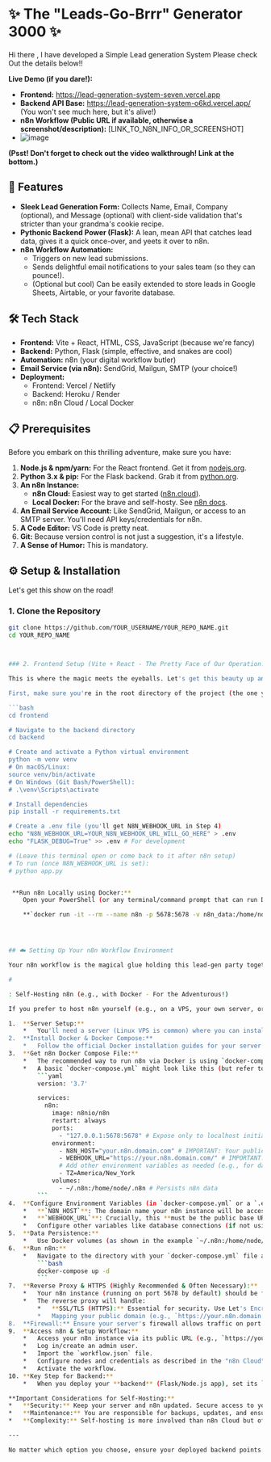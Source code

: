 # ✨ The "Leads-Go-Brrr" Generator 3000 ✨


Hi there , I have developed a Simple Lead generation System Please check Out the details below!!


**Live Demo (if you dare!):**
*   **Frontend:** https://lead-generation-system-seven.vercel.app
*   **Backend API Base:** https://lead-generation-system-o6kd.vercel.app/ (You won't see much here, but it's alive!)
*   **n8n Workflow (Public URL if available, otherwise a screenshot/description):** [LINK_TO_N8N_INFO_OR_SCREENSHOT]
*   ![image](https://github.com/user-attachments/assets/3062860e-799a-4cfb-ae3c-5bb2b7b819d8)


**(Psst! Don't forget to check out the video walkthrough! Link at the bottom.)**

## 🚀 Features

*   **Sleek Lead Generation Form:** Collects Name, Email, Company (optional), and Message (optional) with client-side validation that's stricter than your grandma's cookie recipe.
*   **Pythonic Backend Power (Flask):** A lean, mean API that catches lead data, gives it a quick once-over, and yeets it over to n8n.
*   **n8n Workflow Automation:**
    *   Triggers on new lead submissions.
    *   Sends delightful email notifications to your sales team (so they can pounce!).
    *   (Optional but cool) Can be easily extended to store leads in Google Sheets, Airtable, or your favorite database.

## 🛠️ Tech Stack

*   **Frontend:** Vite + React, HTML, CSS, JavaScript (because we're fancy)
*   **Backend:** Python, Flask (simple, effective, and snakes are cool)
*   **Automation:** n8n (your digital workflow butler)
*   **Email Service (via n8n):** SendGrid, Mailgun, SMTP (your choice!)
*   **Deployment:**
    *   Frontend: Vercel / Netlify
    *   Backend: Heroku / Render
    *   n8n: n8n Cloud / Local Docker

## 📋 Prerequisites

Before you embark on this thrilling adventure, make sure you have:

1.  **Node.js & npm/yarn:** For the React frontend. Get it from [nodejs.org](https://nodejs.org/).
2.  **Python 3.x & pip:** For the Flask backend. Grab it from [python.org](https://python.org/).
3.  **An n8n Instance:**
    *   **n8n Cloud:** Easiest way to get started ([n8n.cloud](https://n8n.cloud/)).
    *   **Local Docker:** For the brave and self-hosty. See [n8n docs](https://docs.n8n.io/hosting/installation/docker/).
4.  **An Email Service Account:** Like SendGrid, Mailgun, or access to an SMTP server. You'll need API keys/credentials for n8n.
5.  **A Code Editor:** VS Code is pretty neat.
6.  **Git:** Because version control is not just a suggestion, it's a lifestyle.
7.  **A Sense of Humor:** This is mandatory.

## ⚙️ Setup & Installation

Let's get this show on the road!

### 1. Clone the Repository

```bash
git clone https://github.com/YOUR_USERNAME/YOUR_REPO_NAME.git
cd YOUR_REPO_NAME



### 2. Frontend Setup (Vite + React - The Pretty Face of Our Operation!)

This is where the magic meets the eyeballs. Let's get this beauty up and running.

First, make sure you're in the root directory of the project (the one you cloned). Then, navigate to the frontend's lair (we'll assume it's a folder named `frontend`):

```bash
cd frontend

# Navigate to the backend directory
cd backend

# Create and activate a Python virtual environment
python -m venv venv
# On macOS/Linux:
source venv/bin/activate
# On Windows (Git Bash/PowerShell):
# .\venv\Scripts\activate

# Install dependencies
pip install -r requirements.txt

# Create a .env file (you'll get N8N_WEBHOOK_URL in Step 4)
echo "N8N_WEBHOOK_URL=YOUR_N8N_WEBHOOK_URL_WILL_GO_HERE" > .env
echo "FLASK_DEBUG=True" >> .env # For development

# (Leave this terminal open or come back to it after n8n setup)
# To run (once N8N_WEBHOOK_URL is set):
# python app.py


 **Run n8n Locally using Docker:**
    Open your PowerShell (or any terminal/command prompt that can run Docker commands) and execute the following:

    **`docker run -it --rm --name n8n -p 5678:5678 -v n8n_data:/home/node/.n8n n8nio/n8n`**




## ☁️ Setting Up Your n8n Workflow Environment

Your n8n workflow is the magical glue holding this lead-gen party together. Here's how to get it ready, whether you're using the cushy n8n Cloud or bravely self-hosting.

#

: Self-Hosting n8n (e.g., with Docker - For the Adventurous!)

If you prefer to host n8n yourself (e.g., on a VPS, your own server, or a platform that supports Docker):

1.  **Server Setup:**
    *   You'll need a server (Linux VPS is common) where you can install Docker and Docker Compose.
2.  **Install Docker & Docker Compose:**
    *   Follow the official Docker installation guides for your server's OS.
3.  **Get n8n Docker Compose File:**
    *   The recommended way to run n8n via Docker is using `docker-compose`. You can find the official `docker-compose.yml` examples in the [n8n documentation](https://docs.n8n.io/hosting/installation/docker/).
    *   A basic `docker-compose.yml` might look like this (but refer to official docs for the latest):
        ```yaml
        version: '3.7'

        services:
          n8n:
            image: n8nio/n8n
            restart: always
            ports:
              - "127.0.0.1:5678:5678" # Expose only to localhost initially
            environment:
              - N8N_HOST="your.n8n.domain.com" # IMPORTANT: Your public domain for n8n
              - WEBHOOK_URL="https://your.n8n.domain.com/" # IMPORTANT: Public base URL for webhooks
              # Add other environment variables as needed (e.g., for database, timezone)
              - TZ=America/New_York
            volumes:
              - ~/.n8n:/home/node/.n8n # Persists n8n data
        ```
4.  **Configure Environment Variables (in `docker-compose.yml` or a `.env` file for Docker):**
    *   **`N8N_HOST`**: The domain name your n8n instance will be accessible at (e.g., `n8n.yourcompany.com`).
    *   **`WEBHOOK_URL`**: Crucially, this **must be the public base URL** where your n8n instance can be reached from the internet (e.g., `https://n8n.yourcompany.com/`). This allows n8n to generate correct webhook URLs.
    *   Configure other variables like database connections (if not using SQLite), timezone, etc., as per n8n docs.
5.  **Data Persistence:**
    *   Use Docker volumes (as shown in the example `~/.n8n:/home/node/.n8n`) to ensure your n8n data (workflows, credentials) persists across container restarts.
6.  **Run n8n:**
    *   Navigate to the directory with your `docker-compose.yml` file and run:
        ```bash
        docker-compose up -d
        ```
7.  **Reverse Proxy & HTTPS (Highly Recommended & Often Necessary):**
    *   Your n8n instance (running on port 5678 by default) should be fronted by a reverse proxy like Nginx, Caddy, or Traefik.
    *   The reverse proxy will handle:
        *   **SSL/TLS (HTTPS):** Essential for security. Use Let's Encrypt for free certificates.
        *   Mapping your public domain (e.g., `https://your.n8n.domain.com`) to the n8n container (e.g., `http://localhost:5678`).
8.  **Firewall:** Ensure your server's firewall allows traffic on port 80 (for HTTP challenges/redirects) and 443 (for HTTPS).
9.  **Access n8n & Setup Workflow:**
    *   Access your n8n instance via its public URL (e.g., `https://your.n8n.domain.com`).
    *   Log in/create an admin user.
    *   Import the `workflow.json` file.
    *   Configure nodes and credentials as described in the "n8n Cloud" section.
    *   Activate the workflow.
10. **Key Step for Backend:**
    *   When you deploy your **backend** (Flask/Node.js app), set its `N8N_WEBHOOK_URL` environment variable to the **PRODUCTION Webhook URL** generated by your *self-hosted n8n instance* (e.g., `https://your.n8n.domain.com/webhook/your-workflow-id`).

**Important Considerations for Self-Hosting:**
*   **Security:** Keep your server and n8n updated. Secure access to your n8n instance.
*   **Maintenance:** You are responsible for backups, updates, and ensuring uptime.
*   **Complexity:** Self-hosting is more involved than n8n Cloud but offers more control.

---

No matter which option you choose, ensure your deployed backend points to the correct n8n **PRODUCTION Webhook URL** for the lead data to flow correctly!

